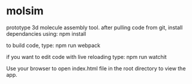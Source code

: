 # molsim
prototype 3d molecule assembly tool.
after pulling code from git, install dependancies using:
npm install

to build code, type:
npm run webpack

if you want to edit code with live reloading type:
npm run watchit

Use your browser to open index.html file in the root directory to view the app.
